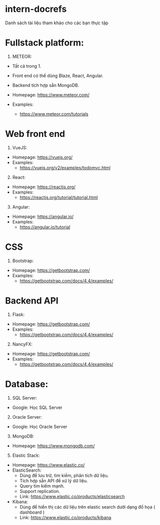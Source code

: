 # intern-docrefs
Danh sách tài liệu tham khảo cho các bạn thực tập

# Fullstack platform:
1. METEOR:
  - Tất cả trong 1.
  - Front end có thể dùng Blaze, React, Angular.
  - Backend tích hợp sẵn MongoDB.
  
  - Homepage: https://www.meteor.com/
  - Examples:
    + https://www.meteor.com/tutorials

# Web front end
1. VueJS:
  - Homepage: https://vuejs.org/
  - Examples:
    + https://vuejs.org/v2/examples/todomvc.html

2. React:
  - Homepage: https://reactjs.org/
  - Examples:
    + https://reactjs.org/tutorial/tutorial.html
    
3. Angular:
  - Homepage: https://angular.io/
  - Examples:
    + https://angular.io/tutorial
    
# CSS
1. Bootstrap:
  - Homepage: https://getbootstrap.com/
  - Examples:
    + https://getbootstrap.com/docs/4.4/examples/

# Backend API
1. Flask:
  - Homepage: https://getbootstrap.com/
  - Examples:
    + https://getbootstrap.com/docs/4.4/examples/

2. NancyFX:
  - Homepage: https://getbootstrap.com/
  - Examples:
    + https://getbootstrap.com/docs/4.4/examples/

# Database:
1. SQL Server:
  - Google: Học SQL Server
  
2. Oracle Server:
  - Google: Học Oracle Server

3. MongoDB:
  - Homepage: https://www.mongodb.com/

5. Elastic Stack:
  - Homepage: https://www.elastic.co/
  - ElasticSearch:
      + Dùng để lưu trữ, tìm kiếm, phân tích dữ liệu.
      + Tích hợp sẵn API để xử lý dữ liệu.
      + Query tìm kiếm mạnh.
      + Support replication.
      + Link: https://www.elastic.co/products/elasticsearch
  - Kibana:
      + Dùng để hiển thị các dữ liệu trên elastic search dưới dạng đồ họa ( dashboard )
      + Link: https://www.elastic.co/products/kibana
